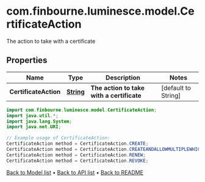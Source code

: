 # com.finbourne.luminesce.model.CertificateAction
The action to take with a certificate

## Properties

Name | Type | Description | Notes
------------ | ------------- | ------------- | -------------
**CertificateAction** | [**String**](.md) | **The action to take with a certificate** | [default to String]

```java
import com.finbourne.luminesce.model.CertificateAction;
import java.util.*;
import java.lang.System;
import java.net.URI;

// Example usage of CertificateAction:
CertificateAction method = CertificateAction.CREATE;
CertificateAction method = CertificateAction.CREATEANDALLOWMULTIPLEWHICHAREVALID;
CertificateAction method = CertificateAction.RENEW;
CertificateAction method = CertificateAction.REVOKE;
```


[Back to Model list](../README.md#documentation-for-models) &#8226; [Back to API list](../README.md#documentation-for-api-endpoints) &#8226; [Back to README](../README.md)
